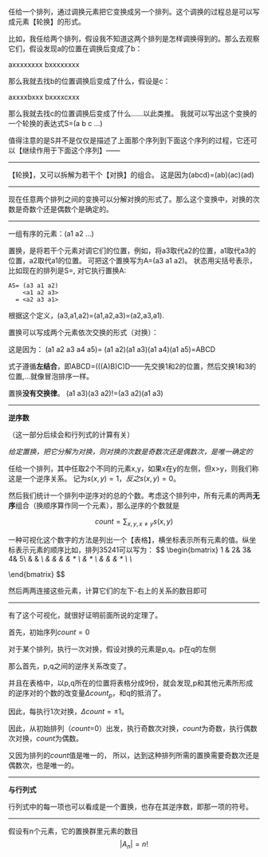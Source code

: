 ​任给一个排列，通过调换元素把它变换成另一个排列。这个调换的过程总是可以写成元素【轮换】的形式。

比如，我任给两个排列，假设我不知道这两个排列是怎样调换得到的。那么去观察它们，假设发现a的位置在调换后变成了b：

axxxxxxxx
bxxxxxxxx

那么我就去找b的位置调换后变成了什么，假设是c：

axxxxbxxx
bxxxxcxxx

那么我就去找c的位置调换后变成了什么......以此类推。
我就可以写出这个变换的一个轮换的表达式S=(a b c ...)

值得注意的是S并不是仅仅是描述了上面那个序列到下面这个序列的过程，它还可以【继续作用于下面这个序列】——

---


【轮换】，又可以拆解为若干个【对换】的组合。
这是因为(abcd)=(ab)(ac)(ad)

---

现在任意两个排列之间的变换可以分解对换的形式了。那么这个变换中，对换的次数是奇数个还是偶数个是确定的。


---


一组有序的元素：(a1 a2 ...)

置换，是将若干个元素对调它们的位置，例如，将a3取代a2的位置，a1取代a3的位置，a2取代a1的位置。
可把这个置换写为A=(a3 a1 a2)。
状态用尖括号表示，比如现在的排列是S=<a1 a2 a3>,
对它执行置换A:

    AS= (a3 a1 a2)
        <a1 a2 a3>
      = <a2 a3 a1>
    


根据这个定义，(a3,a1,a2)=(a1,a2,a3)=(a2,a3,a1). 

置换可以写成两个元素依次交换的形式（对换）：

这是因为：
(a1 a2 a3 a4 a5)=
(a1 a2)(a1 a3)(a1 a4)(a1 a5)=ABCD

式子遵循**左结合**，即ABCD=(((A)B)C)D——先交换1和2的位置，然后交换1和3的位置,...就像冒泡排序一样。

置换**没有交换律**。
(a1 a3)(a3 a2)!=(a3 a2)(a1 a3)



---


**逆序数**

（这一部分后续会和行列式的计算有关）


*给定置换，把它分解为对换，则对换的次数是奇数次还是偶数次，是唯一确定的*



任给一个排列，其中任取2个不同的元素x,y，如果x在y的左侧，但x>y，则我们称这是一个逆序关系。
记为$s(x,y)=1，反之s(x,y)=0$。





然后我们统计一个排列中逆序对的总的个数。考虑这个排列中，所有元素的两两**无序**组合（换顺序算作同一个元素），那么逆序的个数就是

$$count=\sum_{x,y,x\neq y}s(x,y)$$

一种可视化这个数字的方法是列出一个【表格】，横坐标表示所有元素的值。纵坐标表示元素的顺序比如，排列35241可以写为：
$$
\begin{bmatrix}
  1 & 2& 3& 4& 5\\
      & & *\\
        & & & & * \\
         & * \\
       & & & * \\
        \\*


\end{bmatrix}
$$


然后两两连接这些元素，计算它们的左下-右上的关系的数目即可

---

有了这个可视化，就很好证明前面所说的定理了。

首先，初始序列$count=0$

对于某个排列，执行一次对换，假设对换的元素是p,q。p在q的左侧

那么首先，p,q之间的逆序关系改变了。

并且在表格中，以p,q所在的位置将表格分成9份，就会发现,p和其他元素所形成的逆序对的个数的改变量$\Delta count_{p}$，和q的抵消了。

因此，每执行1次对换，$\Delta count=\pm 1$。


因此，从初始排列（$count$=0）出发，执行奇数次对换，$count$为奇数，执行偶数次对换，$count$为偶数。

又因为排列的$count$值是唯一的，
所以，达到这种排列所需的置换需要奇数次还是偶数次，也是唯一的。



---

**与行列式**

行列式中的每一项也可以看成是一个置换，也存在其逆序数，即那一项的符号。

---
假设有n个元素，它的置换群里元素的数目
$$
|A_n|=n!
$$

